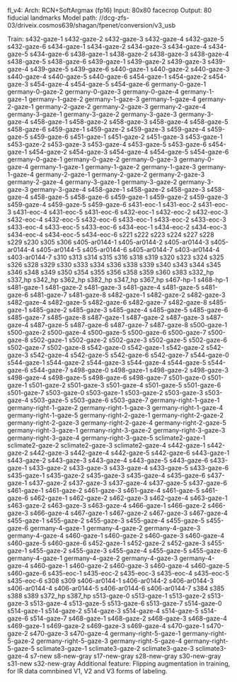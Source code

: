 fl_v4:
Arch: RCN+SoftArgmax (fp16)
Input: 80x80 facecrop
Output: 80 fiducial landmarks
Model path:  //dcg-zfs-03/driveix.cosmos639/shagan/fpenet/conversion/v3_usb

Train: s432-gaze-1 s432-gaze-2 s432-gaze-3 s432-gaze-4 s432-gaze-5
          s432-gaze-6 s434-gaze-1 s434-gaze-2 s434-gaze-3 s434-gaze-4 s434-gaze-5
          s434-gaze-6 s438-gaze-1 s438-gaze-2 s438-gaze-3 s438-gaze-4 s438-gaze-5
          s438-gaze-6 s439-gaze-1 s439-gaze-2 s439-gaze-3 s439-gaze-4 s439-gaze-5
          s439-gaze-6 s440-gaze-1 s440-gaze-2 s440-gaze-3 s440-gaze-4 s440-gaze-5
          s440-gaze-6 s454-gaze-1 s454-gaze-2 s454-gaze-3 s454-gaze-4 s454-gaze-5
          s454-gaze-6 germany-0-gaze-1 germany-0-gaze-2 germany-0-gaze-3 germany-0-gaze-4
          germany-1-gaze-1 germany-1-gaze-2 germany-1-gaze-3 germany-1-gaze-4 germany-2-gaze-1
          germany-2-gaze-2 germany-2-gaze-3 germany-2-gaze-4 germany-3-gaze-1 germany-3-gaze-2
          germany-3-gaze-3 germany-3-gaze-4 s458-gaze-1 s458-gaze-2 s458-gaze-3 s458-gaze-4
          s458-gaze-5 s458-gaze-6 s459-gaze-1 s459-gaze-2 s459-gaze-3 s459-gaze-4
          s459-gaze-5 s459-gaze-6 s451-gaze-1 s451-gaze-2 s451-gaze-3 s453-gaze-1
          s453-gaze-2 s453-gaze-3 s453-gaze-4 s453-gaze-5 s453-gaze-6 s454-gaze-1
          s454-gaze-2 s454-gaze-3 s454-gaze-4 s454-gaze-5 s454-gaze-6 germany-0-gaze-1
          germany-0-gaze-2 germany-0-gaze-3 germany-0-gaze-4 germany-1-gaze-1 germany-1-gaze-2
          germany-1-gaze-3 germany-1-gaze-4 germany-2-gaze-1 germany-2-gaze-2 germany-2-gaze-3
          germany-2-gaze-4 germany-3-gaze-1 germany-3-gaze-2 germany-3-gaze-3 germany-3-gaze-4
          s458-gaze-1 s458-gaze-2 s458-gaze-3 s458-gaze-4 s458-gaze-5 s458-gaze-6
          s459-gaze-1 s459-gaze-2 s459-gaze-3 s459-gaze-4 s459-gaze-5 s459-gaze-6
          s431-eoc-1 s431-eoc-2 s431-eoc-3 s431-eoc-4 s431-eoc-5 s431-eoc-6 s432-eoc-1
          s432-eoc-2 s432-eoc-3 s432-eoc-4 s432-eoc-5 s432-eoc-6 s433-eoc-1 s433-eoc-2
          s433-eoc-3 s433-eoc-4 s433-eoc-5 s433-eoc-6 s434-eoc-1 s434-eoc-2 s434-eoc-3
          s434-eoc-4 s434-eoc-5 s434-eoc-6 s221 s222 s223 s224 s227 s228 s229 s230
          s305 s306 s405-ar0144-1 s405-ar0144-2 s405-ar0144-3 s405-ar0144-4 s405-ar0144-5
          s405-ar0144-6 s405-ar0144-7 s403-ar0144-4 s403-ar0144-7 s310 s313 s314 s315
          s316 s318 s319 s320 s323 s324 s325 s326 s328 s329 s330 s333 s334 s336 s338
          s339 s340 s343 s344 s345 s346 s348 s349 s350 s354 s355 s356 s358 s359 s360
          s383 s332_hp s337_hp s342_hp s362_hp s382_hp s347_hp s367_hp s467-hp-1 s468-hp-1
          s481-gaze-1 s481-gaze-2 s481-gaze-3 s481-gaze-4 s481-gaze-5 s481-gaze-6
          s481-gaze-7 s481-gaze-8 s482-gaze-1 s482-gaze-2 s482-gaze-3 s482-gaze-4
          s482-gaze-5 s482-gaze-6 s482-gaze-7 s482-gaze-8 s485-gaze-1 s485-gaze-2
          s485-gaze-3 s485-gaze-4 s485-gaze-5 s485-gaze-6 s485-gaze-7 s485-gaze-8
          s487-gaze-1 s487-gaze-2 s487-gaze-3 s487-gaze-4 s487-gaze-5 s487-gaze-6
          s487-gaze-7 s487-gaze-8 s500-gaze-1 s500-gaze-2 s500-gaze-4 s500-gaze-5
          s500-gaze-6 s500-gaze-7 s500-gaze-8 s502-gaze-1 s502-gaze-2 s502-gaze-3
          s502-gaze-5 s502-gaze-6 s502-gaze-7 s502-gaze-8 s542-gaze-0 s542-gaze-1
          s542-gaze-2 s542-gaze-3 s542-gaze-4 s542-gaze-5 s542-gaze-6 s542-gaze-7
          s544-gaze-0 s544-gaze-1 s544-gaze-2 s544-gaze-3 s544-gaze-4 s544-gaze-5
          s544-gaze-6 s544-gaze-7 s498-gaze-0 s498-gaze-1 s498-gaze-2 s498-gaze-3
          s498-gaze-4 s498-gaze-5 s498-gaze-6 s498-gaze-7 s501-gaze-0 s501-gaze-1
          s501-gaze-2 s501-gaze-3 s501-gaze-4 s501-gaze-5 s501-gaze-6 s501-gaze-7
          s503-gaze-0 s503-gaze-1 s503-gaze-2 s503-gaze-3 s503-gaze-4 s503-gaze-5
          s503-gaze-6 s503-gaze-7 germany-right-1-gaze-1 germany-right-1-gaze-2 germany-right-1-gaze-3
          germany-right-1-gaze-4 germany-right-1-gaze-5 germany-right-2-gaze-1 germany-right-2-gaze-2
          germany-right-2-gaze-3 germany-right-2-gaze-4 germany-right-2-gaze-5 germany-right-3-gaze-1
          germany-right-3-gaze-2 germany-right-3-gaze-3 germany-right-3-gaze-4 germany-right-3-gaze-5
          sclimate2-gaze-1 sclimate2-gaze-2 sclimate2-gaze-3 sclimate2-gaze-4 s442-gaze-1
          s442-gaze-2 s442-gaze-3 s442-gaze-4 s442-gaze-5 s442-gaze-6 s443-gaze-1
          s443-gaze-2 s443-gaze-3 s443-gaze-4 s443-gaze-5 s443-gaze-6 s433-gaze-1
          s433-gaze-2 s433-gaze-3 s433-gaze-4 s433-gaze-5 s433-gaze-6 s435-gaze-1
          s435-gaze-2 s435-gaze-3 s435-gaze-4 s435-gaze-6 s437-gaze-1 s437-gaze-2
          s437-gaze-3 s437-gaze-4 s437-gaze-5 s437-gaze-6 s461-gaze-1 s461-gaze-2
          s461-gaze-3 s461-gaze-4 s461-gaze-5 s461-gaze-6 s462-gaze-1 s462-gaze-2
          s462-gaze-3 s462-gaze-4 s463-gaze-1 s463-gaze-2 s463-gaze-3 s463-gaze-4
          s466-gaze-1 s466-gaze-2 s466-gaze-3 s466-gaze-4 s467-gaze-1 s467-gaze-2
          s467-gaze-3 s467-gaze-4 s455-gaze-1 s455-gaze-2 s455-gaze-3 s455-gaze-4
          s455-gaze-5 s455-gaze-6 germany-4-gaze-1 germany-4-gaze-2 germany-4-gaze-3
          germany-4-gaze-4 s460-gaze-1 s460-gaze-2 s460-gaze-3 s460-gaze-4 s460-gaze-5
          s460-gaze-6 s452-gaze-1 s452-gaze-2 s452-gaze-3 s455-gaze-1 s455-gaze-2
          s455-gaze-3 s455-gaze-4 s455-gaze-5 s455-gaze-6 germany-4-gaze-1 germany-4-gaze-2
          germany-4-gaze-3 germany-4-gaze-4 s460-gaze-1 s460-gaze-2 s460-gaze-3 s460-gaze-4
          s460-gaze-5 s460-gaze-6 s435-eoc-1 s435-eoc-2 s435-eoc-3 s435-eoc-4 s435-eoc-5
          s435-eoc-6 s308 s309 s406-ar0144-1 s406-ar0144-2 s406-ar0144-3 s406-ar0144-4
          s406-ar0144-5 s406-ar0144-6 s406-ar0144-7 s384 s385 s388 s389 s372_hp s387_hp
          s513-gaze-0 s513-gaze-1 s513-gaze-2 s513-gaze-3 s513-gaze-4 s513-gaze-5
          s513-gaze-6 s513-gaze-7 s514-gaze-0 s514-gaze-1 s514-gaze-2 s514-gaze-3
          s514-gaze-4 s514-gaze-5 s514-gaze-6 s514-gaze-7 s468-gaze-1 s468-gaze-2
          s468-gaze-3 s468-gaze-4 s469-gaze-1 s469-gaze-2 s469-gaze-3 s469-gaze-4
          s470-gaze-1 s470-gaze-2 s470-gaze-3 s470-gaze-4 germany-right-5-gaze-1 germany-right-5-gaze-2
          germany-right-5-gaze-3 germany-right-5-gaze-4 germany-right-5-gaze-5 sclimate3-gaze-1
          sclimate3-gaze-2 sclimate3-gaze-3 sclimate3-gaze-4 s7-new s8-new-gray s17-new-gray
          s28-new-gray s30-new-gray s31-new s32-new-gray
Additional feature: Flipping augmentation in training, for IR data comnbined V1, V2 and V3 forms of labeling.
